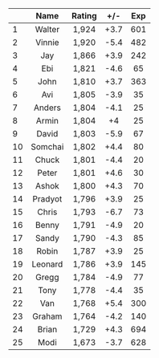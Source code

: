 | |Name|Rating|+/-|Exp|
|-|:--:|:----:|:-:|:-:|
|1|Walter|1,924|+3.7|601|
|2|Vinnie|1,920|-5.4|482|
|3|Jay|1,866|+3.9|242|
|4|Ebi|1,821|-4.6|65|
|5|John|1,810|+3.7|363|
|6|Avi|1,805|-3.9|35|
|7|Anders|1,804|-4.1|25|
|8|Armin|1,804|+4|25|
|9|David|1,803|-5.9|67|
|10|Somchai|1,802|+4.4|80|
|11|Chuck|1,801|-4.4|20|
|12|Peter|1,801|+4.6|30|
|13|Ashok|1,800|+4.3|70|
|14|Pradyot|1,796|+3.9|25|
|15|Chris|1,793|-6.7|73|
|16|Benny|1,791|-4.9|20|
|17|Sandy|1,790|-4.3|85|
|18|Robin|1,787|+3.9|25|
|19|Leonard|1,786|+3.9|145|
|20|Gregg|1,784|-4.9|77|
|21|Tony|1,778|-4.4|35|
|22|Van|1,768|+5.4|300|
|23|Graham|1,764|-4.2|140|
|24|Brian|1,729|+4.3|694|
|25|Modi|1,673|-3.7|628|
